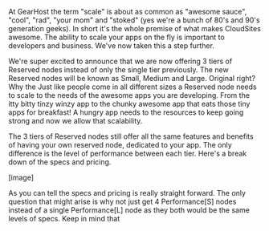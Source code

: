 At GearHost the term "scale" is about as common as "awesome sauce", "cool", "rad", "your mom" and "stoked" (yes we're a bunch of 80's and 90's generation geeks).  In short it's the whole premise of what makes CloudSites awesome. The ability to scale your apps on the fly is important to developers and business. We've now taken this a step further.

We're super excited to announce that we are now offering 3 tiers of Reserved nodes instead of only the single tier previously. The new Reserved nodes will be known as Small, Medium and Large. Original right? Why the Just like people come in all different sizes a Reserved node needs to scale to the needs of the awesome apps you are developing. From the itty bitty tinzy winzy app to the chunky awesome app that eats those tiny apps for breakfast! A hungry app needs to the resources to keep going strong and now we allow that scalability.

The 3 tiers of Reserved nodes still offer all the same features and benefits of having your own reserved node, dedicated to your app. The only difference is the level of performance between each tier. Here's a break down of the specs and pricing.

[image]

As you can tell the specs and pricing is really straight forward. The only question that might arise is why not just get 4 Performance[S] nodes instead of a single Performance[L] node as they both would be the same levels of specs. Keep in mind that 